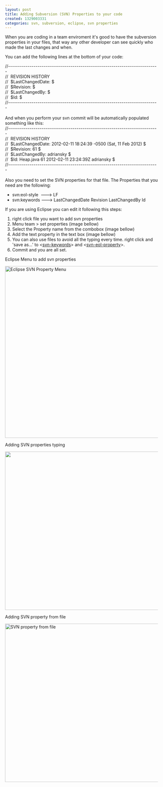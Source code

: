```yaml
--- 
layout: post
title: Adding Subversion (SVN) Properties to your code
created: 1329003331
categories: svn, subversion, eclipse, svn properties
---
```

<p>When you are coding in a team enviroment it&#39;s good to have the subversion properties in your files, that way any other developer can see quickly who made the last changes and when.</p>
<p>You can add the following lines at the bottom of your code:</p>
<div>
	//-----------------------------------------------------------------------------</div>
<div>
	// &nbsp;REVISION HISTORY</div>
<div>
	// &nbsp;$LastChangedDate: $</div>
<div>
	// &nbsp;$Revision: $</div>
<div>
	// &nbsp;$LastChangedBy: $</div>
<div>
	// &nbsp;$Id: $</div>
<div>
	//-----------------------------------------------------------------------------</div>
<div>
	&nbsp;</div>
<div>
	And when you perform your svn commit will be automatically populated something like this:</div>
<div>
	//-----------------------------------------------------------------------------</div>
<div>
	// &nbsp;REVISION HISTORY</div>
<div>
	// &nbsp;$LastChangedDate: 2012-02-11 18:24:39 -0500 (Sat, 11 Feb 2012) $</div>
<div>
	// &nbsp;$Revision: 61 $</div>
<div>
	// &nbsp;$LastChangedBy: adriansky $</div>
<div>
	// &nbsp;$Id: Heap.java 61 2012-02-11 23:24:39Z adriansky $</div>
<div>
	//-----------------------------------------------------------------------------</div>
<div>
	&nbsp;</div>
<div>
	Also you need to set the SVN properties for that file. The Properties that you need are the following:</div>
<ul>
	<li>
		svn:eol-style &nbsp;---&gt; LF</li>
	<li>
		svn:keywords ---&gt; LastChangedDate Revision LastChangedBy Id</li>
</ul>
<div>
	If you are using Eclipse you can edit it following this steps:</div>
<ol>
	<li>
		right click file you want to add svn properties</li>
	<li>
		Menu team &gt; set properties (image bellow)</li>
	<li>
		Select the Property name from the combobox&nbsp;(image bellow)</li>
	<li>
		Add the text property in the text box&nbsp;(image bellow)</li>
	<li>
		You can also use files to avoid all the typing every time. right click and &#39;save as...&#39; to &lt;<a href="/sites/default/files/svn-keywords.txt" target="_blank">svn-keywords</a>&gt; and&nbsp;&lt;<a href="/sites/default/files/svn-eol-style.txt" onclick="window.open(this.href, '', 'resizable=no,status=no,location=no,toolbar=no,menubar=no,fullscreen=no,scrollbars=no,dependent=no'); return false;">svn-eol-property</a>&gt;.</li>
	<li>
		Commit and you are all set.</li>
</ol>
<p>Eclipse Menu to add svn properties</p>
<p><img alt="Eclipse SVN Property Menu" src="/sites/default/files/svnprop1.png" style="width: 600px; height: 564px; " /></p>
<p>Adding SVN properties typing</p>
<p><img alt="" src="/sites/default/files/svnprop2.png" style="width: 525px; height: 520px; " /></p>
<p>Adding SVN property from file</p>
<p><img alt="SVN property from file" src="/sites/default/files/svnprop3.png" style="width: 525px; height: 520px; " /></p>
